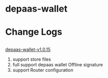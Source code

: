# depaas-wallet

# Change Logs
## 
[depaas-wallet-v1.0.15](https://github.com/tien-ds/depaas-wallet/releases/tag/v1.0.15)

1. support store files
2. full support depaas wallet Offline signature
3. support Router configuration
